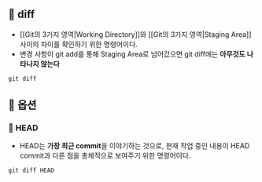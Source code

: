 
## 🌈 diff
+ [[Git의 3가지 영역|Working Directory]]와 [[Git의 3가지 영역|Staging Area]] 사이의 차이를 확인하기 위한 명령어이다.
+ 변경 사항이 git add를 통해 Staging Area로 넘어갔으면 git diff에는 **아무것도 나타나지 않는다**

```cs
git diff
```

## 🌈 옵션
### 📌 HEAD
+ HEAD는 **가장 최근 commit**을 이야기하는 것으로, 현재 작업 중인 내용이 HEAD commit과 다른 점을 총체적으로 보여주기 위한 명령어이다.
```cs
git diff HEAD
```
